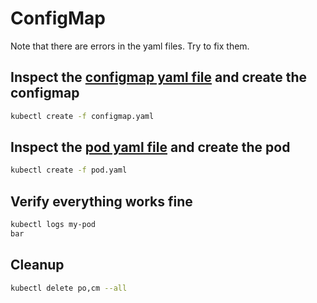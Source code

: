 # ConfigMap

Note that there are errors in the yaml files. Try to fix them.

## Inspect the [configmap yaml file](./configmap.yaml) and create the configmap

```bash
kubectl create -f configmap.yaml
```

## Inspect the [pod yaml file](./pod.yaml) and create the pod

```bash
kubectl create -f pod.yaml
```

## Verify everything works fine

```bash
kubectl logs my-pod
bar
```

## Cleanup

```bash
kubectl delete po,cm --all
```
